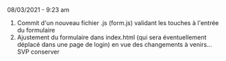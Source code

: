 08/03/2021 - 9:23 am

1. Commit d'un nouveau fichier .js (form.js) validant les touches à l'entrée du formulaire
2. Ajustement du formulaire dans index.html (qui sera éventuellement déplacé dans une page de login) en vue des changements à venirs... SVP conserver

